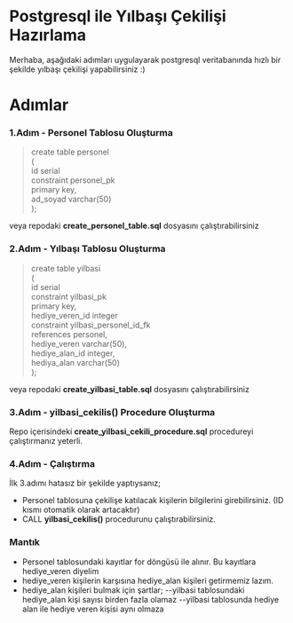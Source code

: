 # Postgresql ile Yılbaşı Çekilişi Hazırlama

Merhaba, aşağıdaki adımları uygulayarak postgresql veritabanında hızlı bir şekilde yılbaşı çekilişi yapabilirsiniz :)

# Adımlar
### 1.Adım - Personel Tablosu Oluşturma
>create table personel  
(  
    id serial  
 constraint personel_pk  
            primary key,  
    ad_soyad varchar(50)  
);

veya repodaki **create_personel_table.sql** dosyasını çalıştırabilirsiniz

### 2.Adım - Yılbaşı Tablosu Oluşturma
>create table yilbasi  
(  
    id serial  
 constraint yilbasi_pk  
            primary key,  
    hediye_veren_id integer  
 constraint yilbasi_personel_id_fk  
            references personel,  
    hediye_veren varchar(50),  
    hediye_alan_id integer,  
    hediya_alan varchar(50)  
);

veya repodaki **create_yilbasi_table.sql** dosyasını çalıştırabilirsiniz

### 3.Adım - yilbasi_cekilis() Procedure Oluşturma
Repo içerisindeki **create_yilbasi_cekili_procedure.sql** procedureyi çalıştırmanız yeterli.

### 4.Adım - Çalıştırma
İlk 3.adımı hatasız bir şekilde yaptıysanız;
- Personel tablosuna çekilişe katılacak kişilerin bilgilerini girebilirsiniz. (ID kısmı otomatik olarak artacaktır)
- CALL **yilbasi_cekilis()** procedurunu çalıştırabilirsiniz.

### Mantık
- Personel tablosundaki kayıtlar for döngüsü ile alınır. Bu kayıtlara hediye_veren diyelim
- hediye_veren kişilerin karşısına hediye_alan kişileri getirmemiz lazım. 
- hediye_alan kişileri bulmak için şartlar;
--yilbasi tablosundaki hediye_alan kişi sayısı birden fazla olamaz
--yilbasi tablosunda hediye alan ile hediye veren kişisi aynı olmaza 
